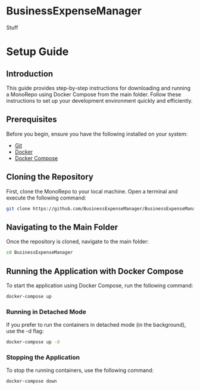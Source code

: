 # BusinessExpenseManager

Stuff

# Setup Guide

## Introduction

This guide provides step-by-step instructions for downloading and running a MonoRepo using Docker Compose from the main
folder. Follow these instructions to set up your development environment quickly and efficiently.

## Prerequisites

Before you begin, ensure you have the following installed on your system:

- [Git](https://git-scm.com/)
- [Docker](https://www.docker.com/get-started)
- [Docker Compose](https://docs.docker.com/compose/install/)

## Cloning the Repository

First, clone the MonoRepo to your local machine. Open a terminal and execute the following command:

```sh
git clone https://github.com/BusinessExpenseManager/BusinessExpenseManager
```

## Navigating to the Main Folder

Once the repository is cloned, navigate to the main folder:

```sh
cd BusinessExpenseManager
```

## Running the Application with Docker Compose

To start the application using Docker Compose, run the following command:

```sh
docker-compose up
```

### Running in Detached Mode
If you prefer to run the containers in detached mode (in the background), use the -d flag:
```sh
docker-compose up -d
```
### Stopping the Application
To stop the running containers, use the following command:

```sh 
docker-compose down
```

